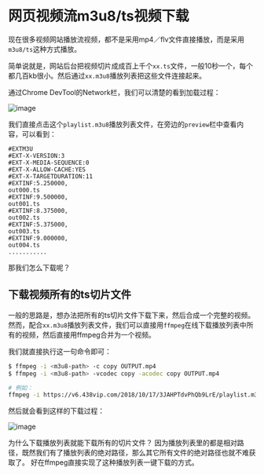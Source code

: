 # 网页视频流m3u8/ts视频下载

现在很多视频网站播放流视频，都不是采用mp4／flv文件直接播放，而是采用`m3u8/ts`这种方式播放。

简单说就是，网站后台把视频切片成成百上千个`xx.ts`文件，一般10秒一个，每个都几百kb很小。然后通过`xx.m3u8`播放列表把这些文件连接起来。

通过Chrome DevTool的Network栏，我们可以清楚的看到加载过程：

![image](https://user-images.githubusercontent.com/14041622/52861210-bede9d00-316c-11e9-92e3-d7537ab980b2.png)

我们直接点击这个`playlist.m3u8`播放列表文件，在旁边的`preview`栏中查看内容，可以看到：
```m3u8
#EXTM3U
#EXT-X-VERSION:3
#EXT-X-MEDIA-SEQUENCE:0
#EXT-X-ALLOW-CACHE:YES
#EXT-X-TARGETDURATION:11
#EXTINF:5.250000,
out000.ts
#EXTINF:9.500000,
out001.ts
#EXTINF:8.375000,
out002.ts
#EXTINF:5.375000,
out003.ts
#EXTINF:9.000000,
out004.ts
...........
```


那我们怎么下载呢？

## 下载视频所有的ts切片文件

一般的思路是，想办法把所有的ts切片文件下载下来，然后合成一个完整的视频。
然而，配合`xx.m3u8`播放列表文件，我们可以直接用`ffmpeg`在线下载播放列表中所有的视频，然后直接用ffmpeg合并为一个视频。

我们就直接执行这一句命令即可：
```sh
$ ffmpeg -i <m3u8-path> -c copy OUTPUT.mp4
$ ffmpeg -i <m3u8-path> -vcodec copy -acodec copy OUTPUT.mp4

# 例如：
ffmpeg -i https://v6.438vip.com/2018/10/17/3JAHPTdvPhQb9LrE/playlist.m3u8 -c copy  OUTPUT.mp4
```

然后就会看到这样的下载过程：

![image](https://user-images.githubusercontent.com/14041622/52861582-e1bd8100-316d-11e9-8153-69a20665155d.png)


为什么下载播放列表就能下载所有的切片文件？
因为播放列表里的都是相对路径，既然我们有了播放列表的绝对路径，那么其它所有文件的绝对路径也就不难获取了。
好在ffmpeg直接实现了这种播放列表一键下载的方式。